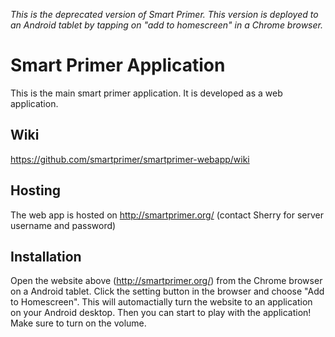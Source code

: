 *This is the deprecated version of Smart Primer. This version is deployed to an Android tablet by tapping on "add to homescreen" in a Chrome browser.*

# Smart Primer Application

This is the main smart primer application. It is developed as a web application.

## Wiki

https://github.com/smartprimer/smartprimer-webapp/wiki

## Hosting 

The web app is hosted on http://smartprimer.org/ (contact Sherry for server username and password)

## Installation

Open the website above (http://smartprimer.org/) from the Chrome browser on a Android tablet. Click the setting button in the browser and choose "Add to Homescreen". This will automactially turn the website to an application on your Android desktop. Then you can start to play with the application! Make sure to turn on the volume.
